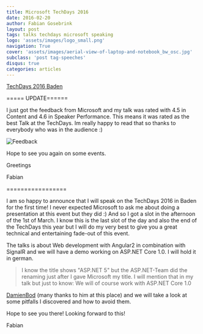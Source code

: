 ```yaml
---
title: Microsoft TechDays 2016
date: 2016-02-20
author: Fabian Gosebrink
layout: post
tags: talks techdays microsoft speaking
logo: 'assets/images/logo_small.png'
navigation: True
cover: 'assets/images/aerial-view-of-laptop-and-notebook_bw_osc.jpg'
subclass: 'post tag-speeches'
disqus: true
categories: articles
---
```


[TechDays 2016 Baden](https://www.microsoft.com/de-ch/events/techdays)

===== UPDATE======

I just got the feedback from Microsoft and my talk was rated with 4.5 in Content and 4.6 in Speaker Performance. This means it was rated as the best Talk at the TechDays. Im really happy to read that so thanks to everybody who was in the audience :)

![Feedback]({{site.baseurl}}assets/articles/wp-content/uploads/2016/02/Feedback.jpg)

Hope to see you again on some events.

Greetings

Fabian

=================

I am so happy to announce that I will speak on the TechDays 2016 in Baden for the first time! I never expected Microsoft to ask me about doing a presentation at this event but they did :) And so I got a slot in the afternoon of the 1st of March. I know this is the last slot of the day and also the end of the TechDays this year but I will do my very best to give you a great technical and entertaining fade-out of this event.

The talks is about Web development with Angular2 in combination with SignalR and we will have a demo working on ASP.NET Core 1.0. I will hold it in german.

> I know the title shows "ASP.NET 5" but the ASP.NET-Team did the renaming just after I gave Microsoft my title. I will mention that in my talk but just to know: We will of course work with ASP.NET Core 1.0

[DamienBod](http://damienbod.com/) (many thanks to him at this place) and we will take a look at some pitfalls I discovered and how to avoid them.

Hope to see you there! Looking forward to this!

Fabian
